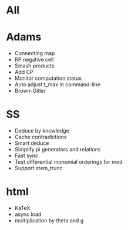 # All

# Adams
* Connecting map
* RP negative cell
* Smash products
* Add CP
* Monitor computation status
* Auto adjust t_max in command-line
* Brown-Gitler

# SS
* Deduce by knowledge
* Cache contradictions
* Smart deduce
* Simplify pi generators and relations
* Fast sync
* Test differential monomial orderings for mod
* Support stem_trunc

# html
* KaTeX
* async load
* multiplication by theta and g
